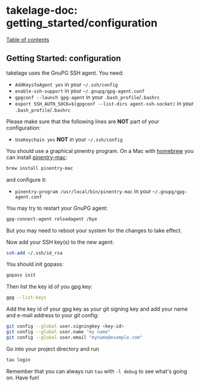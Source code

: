 # takelage-doc: getting_started/configuration

[Table of contents](../../README.md)

## Getting Started: configuration

takelage uses the GnuPG SSH agent. You need:

- `AddKeysToAgent yes` in your `~/.ssh/config`
- `enable-ssh-support` in your `~/.gnupg/gpg-agent.conf`
- `gpgconf --launch gpg-agent` in your `.bash_profile`/`.bashrc`
- `export SSH_AUTH_SOCK=$(gpgconf --list-dirs agent-ssh-socket)`
  in your `.bash_profile`/`.bashrc`

Please make sure that the following lines are **NOT** part
of your configuration:

- `UseKeychain yes` **NOT** in your `~/.ssh/config`

You should use a graphical pinentry program.
On a Mac with [homebrew](https://brew.sh/i) you can install
[pinentry-mac](https://formulae.brew.sh/formula/pinentry-mac):

```bash
brew install pinentry-mac
```

and configure it:

- `pinentry-program /usr/local/bin/pinentry-mac` in your `~/.gnupg/gpg-agent.conf`

You may try to restart your GnuPG agent:

```bash
gpg-connect-agent reloadagent /bye
```

But you may need to reboot your system for the changes to take effect.

Now add your SSH key(s) to the new agent:

```bash
ssh-add ~/.ssh/id_rsa
```

You should init gopass:

```bash
gopass init
```

Then list the key id of you gpg key:

```bash
gpg --list-keys
```

Add the key id of your gpg key as your git signing key
and add your name and e-mail address to your git config:

```bash
git config --global user.signingkey <key-id>
git config --global user.name "my name"
git config --global user.email "myname@example.com"
```

Go into your project directory and run
```bash
tau login
```

Remember that you can always run `tau` with `-l debug`
to see what's going on. Have fun!
